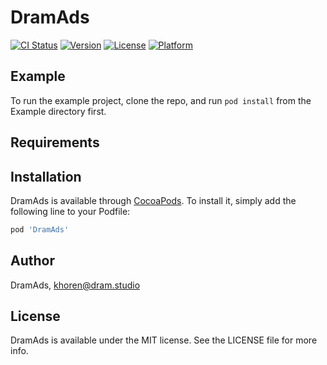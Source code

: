 # DramAds

[![CI Status](https://img.shields.io/travis/DramAds/DramAds.svg?style=flat)](https://travis-ci.org/DramAds/DramAds)
[![Version](https://img.shields.io/cocoapods/v/DramAds.svg?style=flat)](https://cocoapods.org/pods/DramAds)
[![License](https://img.shields.io/cocoapods/l/DramAds.svg?style=flat)](https://cocoapods.org/pods/DramAds)
[![Platform](https://img.shields.io/cocoapods/p/DramAds.svg?style=flat)](https://cocoapods.org/pods/DramAds)

## Example

To run the example project, clone the repo, and run `pod install` from the Example directory first.

## Requirements

## Installation

DramAds is available through [CocoaPods](https://cocoapods.org). To install
it, simply add the following line to your Podfile:

```ruby
pod 'DramAds'
```

## Author

DramAds, khoren@dram.studio

## License

DramAds is available under the MIT license. See the LICENSE file for more info.
